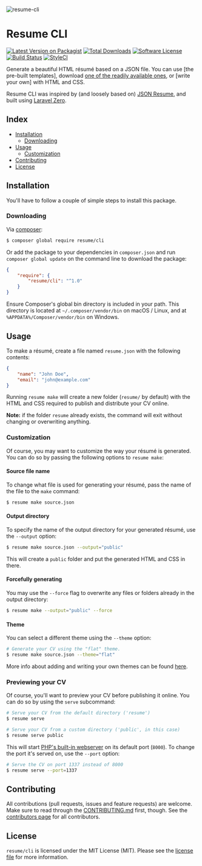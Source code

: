 ![resume-cli](https://cloud.githubusercontent.com/assets/11269635/25568009/f8525176-2df9-11e7-977f-600428558ce1.jpg)

# Resume CLI

[![Latest Version on Packagist][ico-version]][link-packagist]
[![Total Downloads][ico-downloads]][link-downloads]
[![Software License][ico-license]](LICENSE.md)
[![Build Status][ico-circleci]][link-circleci]
[![StyleCI][ico-styleci]][link-styleci]

Generate a beautiful HTML résumé based on a JSON file. You can use [the pre-built templates],
download [one of the readily available ones](https://packagist.org/?p=0&hFR%5Btype%5D%5B0%5D=resume-theme),
or [write your own] with HTML and CSS. 

Resume CLI was inspired by (and loosely based on) [JSON Resume](https://jsonresume.org/), and
built using [Laravel Zero](https://github.com/laravel-zero/laravel-zero).


## Index
- [Installation](#installation)
  - [Downloading](#downloading)
- [Usage](#usage)
  - [Customization](#customization)
- [Contributing](#contributing)
- [License](#license)

## Installation
You'll have to follow a couple of simple steps to install this package.

### Downloading
Via [composer](http://getcomposer.org):

```bash
$ composer global require resume/cli
```

Or add the package to your dependencies in `composer.json` and run
`composer global update` on the command line to download the package:

```json
{
    "require": {
        "resume/cli": "^1.0"
    }
}
```

Ensure Composer's global bin directory is included in your path. This directory is located
at `~/.composer/vendor/bin` on macOS / Linux, and at `%APPDATA%/Composer/vendor/bin` on Windows.

## Usage
To make a résumé, create a file named `resume.json` with the following contents:

```json
{
    "name": "John Doe",
    "email": "john@example.com"
}
```

Running `resume make` will create a new folder (`resume/` by default) with the HTML and CSS
required to publish and distribute your CV online.

**Note:** if the folder `resume` already exists, the command will exit without changing
or overwriting anything.

### Customization
Of course, you may want to customize the way your résumé is generated. You can do so by
passing the following options to `resume make`:

#### Source file name
To change what file is used for generating your résumé, pass the name of the file to the
`make` command:

```bash
$ resume make source.json
```

#### Output directory
To specify the name of the output directory for your generated résumé, use the `--output`
option:

```bash
$ resume make source.json --output="public"
```

This will create a `public` folder and put the generated HTML and CSS in there.

#### Forcefully generating
You may use the `--force` flag to overwrite any files or folders already in the output
directory:

```bash
$ resume make --output="public" --force
```

#### Theme
You can select a different theme using the `--theme` option:

```bash
# Generate your CV using the "flat" theme.
$ resume make source.json --theme="flat"
```

More info about adding and writing your own themes can be found [here]().

### Previewing your CV
Of course, you'll want to preview your CV before publishing it online. You can do so by
using the `serve` subcommand:

```bash
# Serve your CV from the default directory ('resume')
$ resume serve

# Serve your CV from a custom directory ('public', in this case)
$ resume serve public
```

This will start [PHP's built-in webserver](https://secure.php.net/manual/en/features.commandline.webserver.php)
on its default port (`8000`). To change the port it's served on, use the `--port` option:

```bash
# Serve the CV on port 1337 instead of 8000
$ resume serve --port=1337
```

## Contributing
All contributions (pull requests, issues and feature requests) are
welcome. Make sure to read through the [CONTRIBUTING.md](CONTRIBUTING.md) first,
though. See the [contributors page](../../graphs/contributors) for all contributors.

## License
`resume/cli` is licensed under the MIT License (MIT). Please see the
[license file](LICENSE.md) for more information.

[ico-version]: https://img.shields.io/packagist/v/resume/cli.svg?style=flat-square
[ico-license]: https://img.shields.io/badge/license-MIT-green.svg?style=flat-square
[ico-downloads]: https://img.shields.io/packagist/dt/resume/cli.svg?style=flat-square
[ico-circleci]: https://img.shields.io/circleci/project/github/resume-php/cli.svg?style=flat-square
[ico-styleci]: https://styleci.io/repos/:styleci/shield

[link-packagist]: https://packagist.org/packages/resume/cli
[link-downloads]: https://packagist.org/packages/resume/cli
[link-circleci]: https://circleci.com/gh/resume-php/cli
[link-styleci]: https://styleci.io/repos/:styleci
